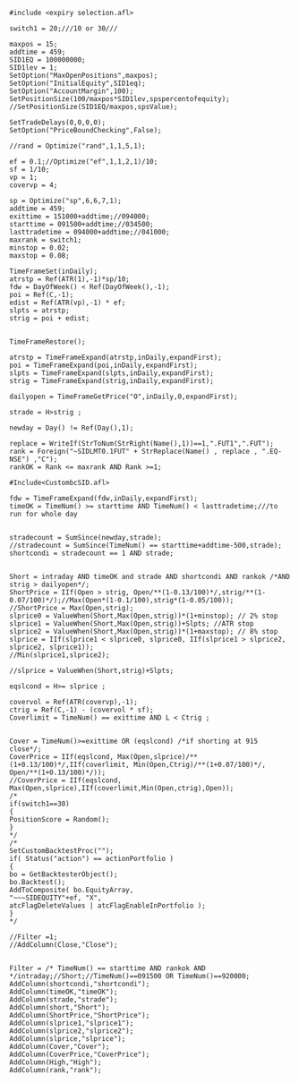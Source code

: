     #include <expiry selection.afl>

    switch1 = 20;///10 or 30///

    maxpos = 15;
    addtime = 459;
    SID1EQ = 100000000;
    SID1lev = 1;
    SetOption("MaxOpenPositions",maxpos);
    SetOption("InitialEquity",SID1eq);
    SetOption("AccountMargin",100);
    SetPositionSize(100/maxpos*SID1lev,spspercentofequity);
    //SetPositionSize(SID1EQ/maxpos,spsValue);

    SetTradeDelays(0,0,0,0);
    SetOption("PriceBoundChecking",False);

    //rand = Optimize("rand",1,1,5,1);

    ef = 0.1;//Optimize("ef",1,1,2,1)/10;
    sf = 1/10;
    vp = 1;
    covervp = 4;

    sp = Optimize("sp",6,6,7,1);
    addtime = 459;
    exittime = 151000+addtime;//094000;
    starttime = 091500+addtime;//034500;
    lasttradetime = 094000+addtime;//041000;
    maxrank = switch1;
    minstop = 0.02;
    maxstop = 0.08;

    TimeFrameSet(inDaily);
    atrstp = Ref(ATR(1),-1)*sp/10;
    fdw = DayOfWeek() < Ref(DayOfWeek(),-1);
    poi = Ref(C,-1);
    edist = Ref(ATR(vp),-1) * ef;
    slpts = atrstp;
    strig = poi + edist;


    TimeFrameRestore();

    atrstp = TimeFrameExpand(atrstp,inDaily,expandFirst);
    poi = TimeFrameExpand(poi,inDaily,expandFirst);
    slpts = TimeFrameExpand(slpts,inDaily,expandFirst);
    strig = TimeFrameExpand(strig,inDaily,expandFirst);

    dailyopen = TimeFrameGetPrice("O",inDaily,0,expandFirst);

    strade = H>strig ;

    newday = Day() != Ref(Day(),1);

    replace = WriteIf(StrToNum(StrRight(Name(),1))==1,".FUT1",".FUT");
    rank = Foreign("~SIDLMT0.1FUT" + StrReplace(Name() , replace , ".EQ-NSE") ,"C");
    rankOK = Rank <= maxrank AND Rank >=1;

    #Include<CustombcSID.afl>

    fdw = TimeFrameExpand(fdw,inDaily,expandFirst);
    timeOK = TimeNum() >= starttime AND TimeNum() < lasttradetime;///to run for whole day


    stradecount = SumSince(newday,strade);
    //stradecount = SumSince(TimeNum() == starttime+addtime-500,strade);
    shortcondi = stradecount == 1 AND strade;


    Short = intraday AND timeOK and strade AND shortcondi AND rankok /*AND strig > dailyopen*/;
    ShortPrice = IIf(Open > strig, Open/**(1-0.13/100)*/,strig/**(1-0.07/100)*/);//Max(Open*(1-0.1/100),strig*(1-0.05/100));
    //ShortPrice = Max(Open,strig);
    slprice0 = ValueWhen(Short,Max(Open,strig))*(1+minstop); // 2% stop
    slprice1 = ValueWhen(Short,Max(Open,strig))+Slpts; //ATR stop
    slprice2 = ValueWhen(Short,Max(Open,strig))*(1+maxstop); // 8% stop
    slprice = IIf(slprice1 < slprice0, slprice0, IIf(slprice1 > slprice2, slprice2, slprice1));
    //Min(slprice1,slprice2);

    //slprice = ValueWhen(Short,strig)+Slpts;

    eqslcond = H>= slprice ;

    covervol = Ref(ATR(covervp),-1);
    ctrig = Ref(C,-1) - (covervol * sf);
    Coverlimit = TimeNum() == exittime AND L < Ctrig ;


    Cover = TimeNum()>=exittime OR (eqslcond) /*if shorting at 915 close*/;
    CoverPrice = IIf(eqslcond, Max(Open,slprice)/**(1+0.13/100)*/,IIf(coverlimit, Min(Open,Ctrig)/**(1+0.07/100)*/, Open/**(1+0.13/100)*/));
    //CoverPrice = IIf(eqslcond, Max(Open,slprice),IIf(coverlimit,Min(Open,ctrig),Open));
    /*
    if(switch1==30)
    {
    PositionScore = Random();
    }
    */
    /*
    SetCustomBacktestProc("");
    if( Status("action") == actionPortfolio )
    {
    bo = GetBacktesterObject();
    bo.Backtest();
    AddToComposite( bo.EquityArray,
    "~~~SIDEQUITY"+ef, "X",
    atcFlagDeleteValues | atcFlagEnableInPortfolio );
    }
    */

    //Filter =1;
    //AddColumn(Close,"Close");


    Filter = /* TimeNum() == starttime AND rankok AND */intraday;//Short;//TimeNum()==091500 OR TimeNum()==920000;
    AddColumn(shortcondi,"shortcondi");
    AddColumn(timeOK,"timeOK");
    AddColumn(strade,"strade");
    AddColumn(short,"Short");
    AddColumn(ShortPrice,"ShortPrice");
    AddColumn(slprice1,"slprice1");
    AddColumn(slprice2,"slprice2");
    AddColumn(slprice,"slprice");
    AddColumn(Cover,"Cover");
    AddColumn(CoverPrice,"CoverPrice");
    AddColumn(High,"High");
    AddColumn(rank,"rank");
